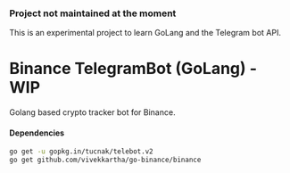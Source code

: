### Project not maintained at the moment
This is an experimental project to learn GoLang and the Telegram bot API.

# Binance TelegramBot (GoLang) - WIP
Golang based crypto tracker bot for Binance.

#### Dependencies
```sh
go get -u gopkg.in/tucnak/telebot.v2
go get github.com/vivekkartha/go-binance/binance
```
